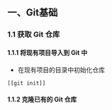 ## 一、Git基础
### 1.1 获取 Git 仓库

#### 1.1.1 将现有项目导入到 Git 中
- 在现有项目的目录中初始化仓库
```
[[git init]]
```




#### 1.1.2 克隆已有的 Git 仓库





